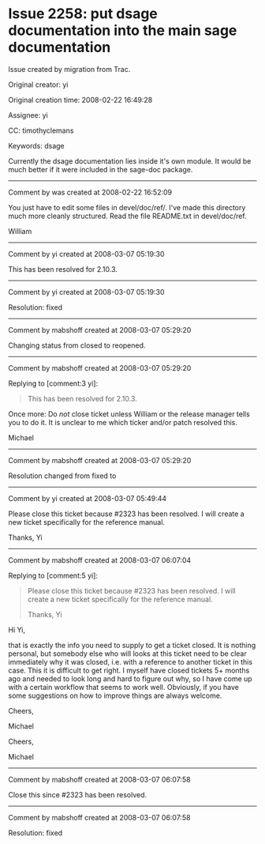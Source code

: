 # Issue 2258: put dsage documentation into the main sage documentation

Issue created by migration from Trac.

Original creator: yi

Original creation time: 2008-02-22 16:49:28

Assignee: yi

CC:  timothyclemans

Keywords: dsage

Currently the dsage documentation lies inside it's own module. It would be much better if it were included in the sage-doc package.


---

Comment by was created at 2008-02-22 16:52:09

You just have to edit some files in devel/doc/ref/.  I've made this directory much more cleanly structured. Read the file README.txt in devel/doc/ref.

William


---

Comment by yi created at 2008-03-07 05:19:30

This has been resolved for 2.10.3.


---

Comment by yi created at 2008-03-07 05:19:30

Resolution: fixed


---

Comment by mabshoff created at 2008-03-07 05:29:20

Changing status from closed to reopened.


---

Comment by mabshoff created at 2008-03-07 05:29:20

Replying to [comment:3 yi]:
> This has been resolved for 2.10.3. 

Once more: Do *not* close ticket unless William or the release manager tells you to do it. It is unclear to me which ticker and/or patch resolved this.

Michael


---

Comment by mabshoff created at 2008-03-07 05:29:20

Resolution changed from fixed to 


---

Comment by yi created at 2008-03-07 05:49:44

Please close this ticket because #2323 has been resolved. I will create a new ticket specifically for the reference manual. 

Thanks,
Yi


---

Comment by mabshoff created at 2008-03-07 06:07:04

Replying to [comment:5 yi]:
> Please close this ticket because #2323 has been resolved. I will create a new ticket specifically for the reference manual. 
> 
> Thanks,
> Yi
> 

Hi Yi,

that is exactly the info you need to supply to get a ticket closed. It is nothing personal, but somebody else who will looks at this ticket need to be clear immediately why it was closed, i.e. with a reference to another ticket in this case. This it is difficult to get right. I myself have closed tickets 5+ months ago and needed to look long and hard to figure out why, so I have come up with a certain workflow that seems to work well. Obviously, if you have some suggestions on how to improve things are always welcome.

Cheers,

Michael

Cheers,

Michael


---

Comment by mabshoff created at 2008-03-07 06:07:58

Close this since #2323 has been resolved.


---

Comment by mabshoff created at 2008-03-07 06:07:58

Resolution: fixed
